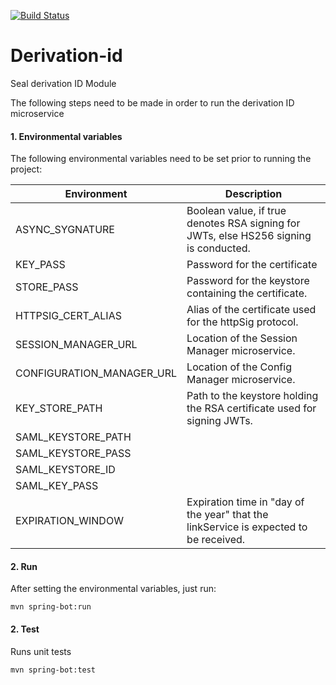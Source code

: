[![Build Status](https://travis-ci.org/EC-SEAL/derivation-id.svg?branch=development)](https://travis-ci.org/EC-SEAL/derivation-id)

# Derivation-id
Seal derivation ID Module

The following steps need to be made in order to run the derivation ID microservice

#### 1. Environmental variables

The following environmental variables need to be set prior to running the project:

|Environment       | Description |
|------------------| ---- | 
| ASYNC_SYGNATURE  | Boolean value, if true denotes RSA signing for JWTs, else HS256 signing is conducted.|
| KEY_PASS         | Password for the certificate| 
| STORE_PASS       | Password for the keystore containing the certificate.| 
| HTTPSIG_CERT_ALIAS | Alias of the certificate used for the httpSig protocol. |
| SESSION_MANAGER_URL| Location of the Session Manager microservice. |
| CONFIGURATION_MANAGER_URL| Location of the Config Manager microservice. |
| KEY_STORE_PATH   |Path to the keystore holding the RSA certificate used for signing JWTs. 
| SAML_KEYSTORE_PATH |
| SAML_KEYSTORE_PASS |
| SAML_KEYSTORE_ID |
| SAML_KEY_PASS |
| EXPIRATION_WINDOW | Expiration time in "day of the year" that the linkService is expected to be received.



#### 2. Run


After setting the environmental variables, just run: 

```mvn spring-bot:run ```


#### 2. Test
Runs unit tests 


```mvn spring-bot:test ```

